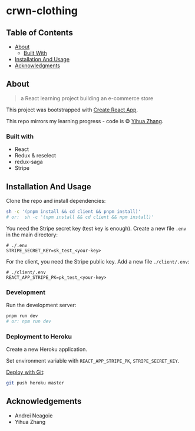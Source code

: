 # crwn-clothing

## Table of Contents

- [About](#about)
  - [Built With](#built-with)
- [Installation And Usage](#installation-and-usage)
- [Acknowledgments](#acknowledgments)

## About

> a React learning project building an e-commerce store

This project was bootstrapped with [Create React App](https://github.com/facebook/create-react-app).

This repo mirrors my learning progress - code is © [Yihua Zhang](https://github.com/ZhangMYihua).

### Built with

- React
- Redux & reselect
- redux-saga
- Stripe

## Installation And Usage

Clone the repo and install dependencies:

```sh
sh -c '(pnpm install && cd client && pnpm install)'
# or:  sh -c '(npm install && cd client && npm install)'
```

You need the Stripe secret key (test key is enough). Create a new file `.env` in the main directory:

```
# ./.env
STRIPE_SECRET_KEY=sk_test_<your-key>
```

For the client, you need the Stripe public key. Add a new file `./client/.env`:

```
# ./client/.env
REACT_APP_STRIPE_PK=pk_test_<your-key>
```

### Development

Run the development server:

```sh
pnpm run dev
# or: npm run dev
```

### Deployment to Heroku

Create a new Heroku application.

Set environment variable with `REACT_APP_STRIPE_PK`, `STRIPE_SECRET_KEY`.

[Deploy with Git](https://devcenter.heroku.com/articles/git):

```bash
git push heroku master
```

## Acknowledgements

- Andrei Neagoie
- Yihua Zhang
